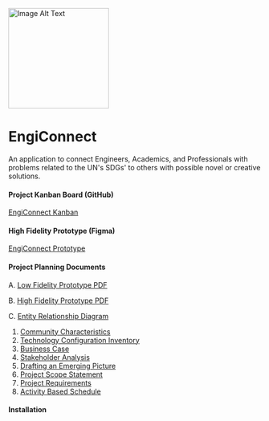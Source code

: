 <p align="left">
  <img src="https://github.com/sharoika/EngiConnect/assets/27317883/87d6fa41-76ec-4ea1-90f4-20258daf6282" width="200" height="200" alt="Image Alt Text">
</p>

# EngiConnect
An application to connect Engineers, Academics, and Professionals with problems related to the UN's SDGs' to others with possible novel or creative solutions.

#### Project Kanban Board (GitHub)
[EngiConnect Kanban](https://github.com/users/sharoika/projects/1/views/2)

#### High Fidelity Prototype (Figma)
[EngiConnect Prototype](https://www.figma.com/proto/S18fQAAUFlLbFd9iSoSWCy/EngiConnect?type=design&node-id=6-78&t=3ncTEZephW6UAmal-1&scaling=scale-down&page-id=0%3A1&starting-point-node-id=6%3A120&show-proto-sidebar=1&mode=desig)

#### Project Planning Documents
A. [Low Fidelity Prototype PDF](https://github.com/sharoika/EngiConnect/blob/18ad520ce97a002a7e71b8691a122287fccddc30/Project%20Planning/PDFs/Lo-Fi%20Prototype.pdf)

B. [High Fidelity Prototype PDF](https://github.com/sharoika/EngiConnect/blob/18ad520ce97a002a7e71b8691a122287fccddc30/Project%20Planning/PDFs/Hi-Fi%20Prototype.pdf)

C. [Entity Relationship Diagram](https://github.com/sharoika/EngiConnect/blob/18ad520ce97a002a7e71b8691a122287fccddc30/Project%20Planning/PDFs/MVP%201%20Entity%20Relationship%20Diagram.png)

1. [Community Characteristics](https://github.com/sharoika/EngiConnect/blob/3424c165f27869a930037c7df2114e83c2dba125/Project%20Planning/PDFs/P01%20-%20Community%20Characteristics%20Orientation.pdf)
2. [Technology Configuration Inventory](https://github.com/sharoika/EngiConnect/blob/dc86ca16d81b9d92eed9399903c532cda6e048a0/Project%20Planning/PDFs/P02%20-%20Technology%20Configuration%20Inventory.pdf)
3. [Business Case](https://github.com/sharoika/EngiConnect/blob/dc86ca16d81b9d92eed9399903c532cda6e048a0/Project%20Planning/PDFs/P03%20-%20Business%20Case.pdf)
4. [Stakeholder Analysis](https://github.com/sharoika/EngiConnect/blob/dc86ca16d81b9d92eed9399903c532cda6e048a0/Project%20Planning/PDFs/P04%20-%20Stakeholder%20Analysis.pdf)
5. [Drafting an Emerging Picture](https://github.com/sharoika/EngiConnect/blob/dc86ca16d81b9d92eed9399903c532cda6e048a0/Project%20Planning/PDFs/P05%20-%20Drafting%20an%20Emerging%20Picture.pdf)
6. [Project Scope Statement](https://github.com/sharoika/EngiConnect/blob/dc86ca16d81b9d92eed9399903c532cda6e048a0/Project%20Planning/PDFs/P06%20-%20Project%20Scope%20Statement.pdf)
7. [Project Requirements](https://github.com/sharoika/EngiConnect/blob/dc86ca16d81b9d92eed9399903c532cda6e048a0/Project%20Planning/PDFs/P07%20-%20Project%20Requirements.pdf)
8. [Activity Based Schedule](https://github.com/sharoika/EngiConnect/blob/dc86ca16d81b9d92eed9399903c532cda6e048a0/Project%20Planning/PDFs/P08%20-%20Activity%20Based%20Schedule.pdf)

#### Installation
